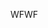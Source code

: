 <span data-ttu-id="64ea2-101">WF</span><span class="sxs-lookup"><span data-stu-id="64ea2-101">WF</span></span>